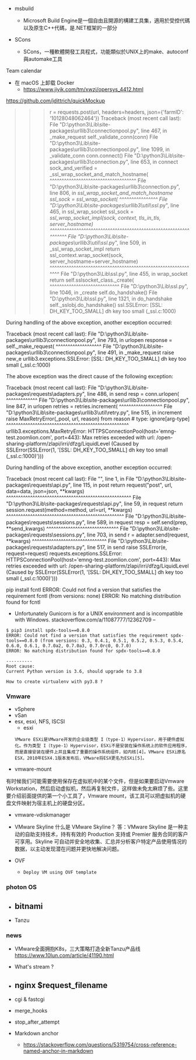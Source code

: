 - msbuild
    -  Microsoft Build Engine是一個自由且開源的構建工具集，適用於受控代碼以及原生C++代碼，是.NET框架的一部分

- SCons
    - SCons，一種軟體開發工具程式，功能類似於UNIX上的make、autoconf與automake工具


Team calendar

- 在 macOS 上卸载 Docker
    - https://www.jiyik.com/tm/xwzj/opersys_4412.html


https://github.com/jdittrich/quickMockup




>>> r = requests.post(url, headers=headers, json={'farmID': '10128048062464'})
Traceback (most recent call last):
  File "D:\python3\Lib\site-packages\urllib3\connectionpool.py", line 467, in _make_request
    self._validate_conn(conn)
  File "D:\python3\Lib\site-packages\urllib3\connectionpool.py", line 1099, in _validate_conn
    conn.connect()
  File "D:\python3\Lib\site-packages\urllib3\connection.py", line 653, in connect
    sock_and_verified = _ssl_wrap_socket_and_match_hostname(
                        ^^^^^^^^^^^^^^^^^^^^^^^^^^^^^^^^^^^^
  File "D:\python3\Lib\site-packages\urllib3\connection.py", line 806, in _ssl_wrap_socket_and_match_hostname
    ssl_sock = ssl_wrap_socket(
               ^^^^^^^^^^^^^^^^
  File "D:\python3\Lib\site-packages\urllib3\util\ssl_.py", line 465, in ssl_wrap_socket
    ssl_sock = _ssl_wrap_socket_impl(sock, context, tls_in_tls, server_hostname)
               ^^^^^^^^^^^^^^^^^^^^^^^^^^^^^^^^^^^^^^^^^^^^^^^^^^^^^^^^^^^^^^^^^
  File "D:\python3\Lib\site-packages\urllib3\util\ssl_.py", line 509, in _ssl_wrap_socket_impl
    return ssl_context.wrap_socket(sock, server_hostname=server_hostname)
           ^^^^^^^^^^^^^^^^^^^^^^^^^^^^^^^^^^^^^^^^^^^^^^^^^^^^^^^^^^^^^^
  File "D:\python3\Lib\ssl.py", line 455, in wrap_socket
    return self.sslsocket_class._create(
           ^^^^^^^^^^^^^^^^^^^^^^^^^^^^^
  File "D:\python3\Lib\ssl.py", line 1046, in _create
    self.do_handshake()
  File "D:\python3\Lib\ssl.py", line 1321, in do_handshake
    self._sslobj.do_handshake()
ssl.SSLError: [SSL: DH_KEY_TOO_SMALL] dh key too small (_ssl.c:1000)

During handling of the above exception, another exception occurred:

Traceback (most recent call last):
  File "D:\python3\Lib\site-packages\urllib3\connectionpool.py", line 793, in urlopen
    response = self._make_request(
               ^^^^^^^^^^^^^^^^^^^
  File "D:\python3\Lib\site-packages\urllib3\connectionpool.py", line 491, in _make_request
    raise new_e
urllib3.exceptions.SSLError: [SSL: DH_KEY_TOO_SMALL] dh key too small (_ssl.c:1000)

The above exception was the direct cause of the following exception:

Traceback (most recent call last):
  File "D:\python3\Lib\site-packages\requests\adapters.py", line 486, in send
    resp = conn.urlopen(
           ^^^^^^^^^^^^^
  File "D:\python3\Lib\site-packages\urllib3\connectionpool.py", line 847, in urlopen
    retries = retries.increment(
              ^^^^^^^^^^^^^^^^^^
  File "D:\python3\Lib\site-packages\urllib3\util\retry.py", line 515, in increment
    raise MaxRetryError(_pool, url, reason) from reason  # type: ignore[arg-type]
    ^^^^^^^^^^^^^^^^^^^^^^^^^^^^^^^^^^^^^^^^^^^^^^^^^^^
urllib3.exceptions.MaxRetryError: HTTPSConnectionPool(host='emng-test.zoomlion.com', port=443): Max retries exceeded with url: /open-sharing-platform/zlapi/irri/dfzg/LiquidLevel (Caused by SSLError(SSLError(1, '[SSL: DH_KEY_TOO_SMALL] dh key too small (_ssl.c:1000)')))

During handling of the above exception, another exception occurred:

Traceback (most recent call last):
  File "<stdin>", line 1, in <module>
  File "D:\python3\Lib\site-packages\requests\api.py", line 115, in post
    return request("post", url, data=data, json=json, **kwargs)
           ^^^^^^^^^^^^^^^^^^^^^^^^^^^^^^^^^^^^^^^^^^^^^^^^^^^^
  File "D:\python3\Lib\site-packages\requests\api.py", line 59, in request
    return session.request(method=method, url=url, **kwargs)
           ^^^^^^^^^^^^^^^^^^^^^^^^^^^^^^^^^^^^^^^^^^^^^^^^^
  File "D:\python3\Lib\site-packages\requests\sessions.py", line 589, in request
    resp = self.send(prep, **send_kwargs)
           ^^^^^^^^^^^^^^^^^^^^^^^^^^^^^^
  File "D:\python3\Lib\site-packages\requests\sessions.py", line 703, in send
    r = adapter.send(request, **kwargs)
        ^^^^^^^^^^^^^^^^^^^^^^^^^^^^^^^
  File "D:\python3\Lib\site-packages\requests\adapters.py", line 517, in send
    raise SSLError(e, request=request)
requests.exceptions.SSLError: HTTPSConnectionPool(host='emng-test.zoomlion.com', port=443): Max retries exceeded with url: /open-sharing-platform/zlapi/irri/dfzg/LiquidLevel (Caused by SSLError(SSLError(1, '[SSL: DH_KEY_TOO_SMALL] dh key too small (_ssl.c:1000)')))



pip install fcntl
ERROR: Could not find a version that satisfies the requirement fcntl (from versions: none)
ERROR: No matching distribution found for fcntl
  - Unfortunately Gunicorn is for a UNIX environment and is incompatible with Windows. stackoverflow.com/a/11087777/12362709 – 


```
$ pip3 install spdx-tools==0.8.0
ERROR: Could not find a version that satisfies the requirement spdx-tools==0.8.0 (from versions: 0.3, 0.4.1, 0.5.1, 0.5.2, 0.5.3, 0.5.4, 0.6.0, 0.6.1, 0.7.0a2, 0.7.0a3, 0.7.0rc0, 0.7.0)
ERROR: No matching distribution found for spdx-tools==0.8.0

----------
Root cause:
Current Python version is 3.6, should upgrade to 3.8

How to create virtualenv with py3.8 ?

```

### Vmware
- vSphere
- vSan
- esx, esxi, NFS, ISCSI 
    - esxi
    ```
    VMware ESXi是VMware开发的企业级类型 I（type-1）Hypervisor，用于硬件虚拟化。作为类型 I（type-1）Hypervisor，ESXi不是安装在操作系统上的软件应用程序，而是直接安装在硬件上并且集成了重要的操作系统组件，如内核[4]。VMware ESXi原名ESX，2010年ESX4.1版本发布后，VMware将ESX更名为ESXi[5]。
    ```
- vmware-mount

有时候我们可能需要使用保存在虚拟机中的某个文件，但是如果要启动Vmware Workstation，然后启动虚拟机，然后再复制文件，这样做未免太麻烦了些。这里要介绍前面提供的第一个小工具了，Vmware mount，该工具可以把虚拟机的硬盘文件映射为宿主机上的硬盘分区。

- vmware-vdiskmanager
- VMware Skyline
什么是 VMware Skyline？
答：VMware Skyline 是一种主动的自助支持技术，持有有效的 Production 支持或 Premier 服务合同的客户可享用。Skyline 可自动并安全地收集、汇总并分析客户特定产品使用情况的数据，以主动发现潜在问题并更快地解决问题。

- OVF
    - `Deploy VM using OVF template`


### photon OS


- bitnami
    - 

- Tanzu


### news
- VMware全面拥抱K8s，三大策略打造全新Tanzu产品线 https://www.10lun.com/article/41190.html


- What's stream ?


- nginx $request_filename
    - 

- cgi & fastcgi


- merge_hooks

- stop_after_attempt


- Markdown anchor
  - https://stackoverflow.com/questions/5319754/cross-reference-named-anchor-in-markdown

